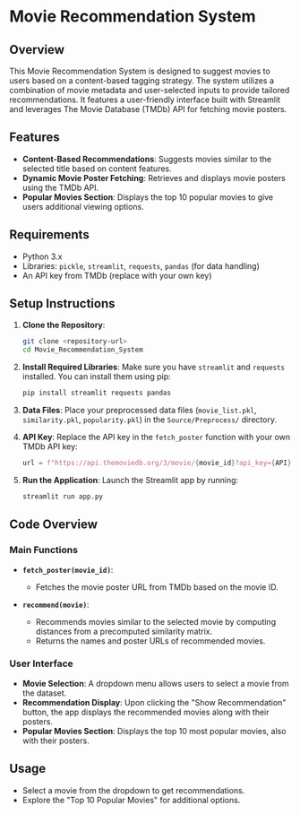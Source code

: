 # Movie Recommendation System

## Overview
This Movie Recommendation System is designed to suggest movies to users based on a content-based tagging strategy. The system utilizes a combination of movie metadata and user-selected inputs to provide tailored recommendations. It features a user-friendly interface built with Streamlit and leverages The Movie Database (TMDb) API for fetching movie posters.

## Features
- **Content-Based Recommendations**: Suggests movies similar to the selected title based on content features.
- **Dynamic Movie Poster Fetching**: Retrieves and displays movie posters using the TMDb API.
- **Popular Movies Section**: Displays the top 10 popular movies to give users additional viewing options.

## Requirements
- Python 3.x
- Libraries: `pickle`, `streamlit`, `requests`, `pandas` (for data handling)
- An API key from TMDb (replace with your own key)

## Setup Instructions

1. **Clone the Repository**:
   ```bash
   git clone <repository-url>
   cd Movie_Recommendation_System
   ```

2. **Install Required Libraries**:
   Make sure you have `streamlit` and `requests` installed. You can install them using pip:
   ```bash
   pip install streamlit requests pandas
   ```

3. **Data Files**:
   Place your preprocessed data files (`movie_list.pkl`, `similarity.pkl`, `popularity.pkl`) in the `Source/Preprocess/` directory.

4. **API Key**:
   Replace the API key in the `fetch_poster` function with your own TMDb API key:
   ```python
   url = f"https://api.themoviedb.org/3/movie/{movie_id}?api_key={API}language=en-US"
   ```

5. **Run the Application**:
   Launch the Streamlit app by running:
   ```bash
   streamlit run app.py
   ```

## Code Overview

### Main Functions

- **`fetch_poster(movie_id)`**:
  - Fetches the movie poster URL from TMDb based on the movie ID.
  
- **`recommend(movie)`**:
  - Recommends movies similar to the selected movie by computing distances from a precomputed similarity matrix.
  - Returns the names and poster URLs of recommended movies.

### User Interface
- **Movie Selection**: A dropdown menu allows users to select a movie from the dataset.
- **Recommendation Display**: Upon clicking the "Show Recommendation" button, the app displays the recommended movies along with their posters.
- **Popular Movies Section**: Displays the top 10 most popular movies, also with their posters.

## Usage
- Select a movie from the dropdown to get recommendations.
- Explore the "Top 10 Popular Movies" for additional options.
